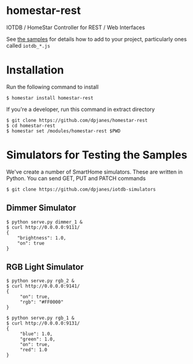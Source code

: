 # homestar-rest
IOTDB / HomeStar Controller for REST / Web Interfaces


See <a href="samples/">the samples</a> for details how to add to your project,
particularly ones called <code>iotdb\_\*.js</code>

# Installation

Run the following command to install

    $ homestar install homestar-rest

If you're a developer, run this command in extract directory

    $ git clone https://github.com/dpjanes/homestar-rest
    $ cd homestar-rest
    $ homestar set /modules/homestar-rest $PWD

# Simulators for Testing the Samples

We've create a number of SmartHome simulators. These
are written in Python. You can send GET, PUT and PATCH commands

    $ git clone https://github.com/dpjanes/iotdb-simulators

## Dimmer Simulator

    $ python serve.py dimmer_1 &
    $ curl http://0.0.0.0:9111/
    {
        "brightness": 1.0, 
        "on": true
    }

## RGB Light Simulator

    $ python serve.py rgb_2 &
    $ curl http://0.0.0.0:9141/
    {
         "on": true, 
         "rgb": "#FF0000"
    }

    $ python serve.py rgb_1 &
    $ curl http://0.0.0.0:9131/
    {
         "blue": 1.0, 
         "green": 1.0, 
         "on": true, 
         "red": 1.0
    }
